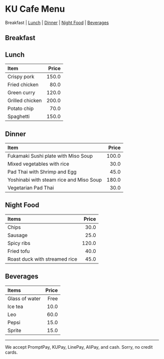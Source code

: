 # KU Cafe Menu


Breakfast | [Lunch](#Lunch) | [Dinner](#dinner) | [Night Food](#night-food) | [Beverages](#Beverages)


## Breakfast




## Lunch 
| Item      | Price      |
|:----------|-----------:|
| Crispy pork | 150.0    |
| Fried chicken | 80.0   |
| Green curry | 120.0    |
| Grilled chicken | 200.0 |
| Potato chip | 70.0 |
| Spaghetti | 150.0 |
## Dinner

| Item                                   | Price |
|:---------------------------------------|------:|
| Fukamaki Sushi plate with Miso Soup    |100.0  |
| Mixed vegetables with rice             | 30.0  |
| Pad Thai with Shrimp and Egg           | 45.0  |
| Yoshinabi with steam rice and Miso Soup|180.0  |
| Vegetarian Pad Thai                    | 30.0  |



## Night Food        
| Items      | Price    |
|:----------|-----------:|
| Chips | 30.0 |
| Sausage | 25.0 |
| Spicy ribs | 120.0 |
| Fried tofu | 40.0 |
| Roast duck with streamed rice | 45.0 |


## Beverages
| Items | Price | 
|:----------|-----------:|
| Glass of water | Free|
| Ice tea | 10.0| 
| Leo | 60.0| 
| Pepsi | 15.0 | 
| Sprite | 15.0| 



---

We accept PromptPay, KUPay, LinePay, AliPay, and cash. Sorry, no credit cards.
